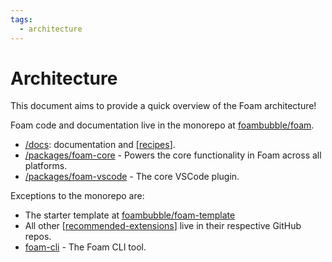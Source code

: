 ```yaml
---
tags: 
  - architecture
---
```

# Architecture

This document aims to provide a quick overview of the Foam architecture!

Foam code and documentation live in the monorepo at [foambubble/foam](https://github.com/foambubble/foam/).

- [/docs](https://github.com/foambubble/foam/tree/master/docs): documentation and [[recipes]].
- [/packages/foam-core](https://github.com/foambubble/foam/tree/master/packages/foam-core) - Powers the core functionality in Foam across all platforms.
- [/packages/foam-vscode](https://github.com/foambubble/foam/tree/master/packages/foam-vscode) - The core VSCode plugin.

Exceptions to the monorepo are:

- The starter template at [foambubble/foam-template](https://github.com/foambubble/)
- All other [[recommended-extensions]] live in their respective GitHub repos.
- [foam-cli](https://github.com/foambubble/foam-cli) - The Foam CLI tool.

[//begin]: # "Autogenerated link references for markdown compatibility"
[recipes]: ../recipes/recipes.md "Recipes"
[recommended-extensions]: ../recommended-extensions.md "Recommended Extensions"
[//end]: # "Autogenerated link references"
